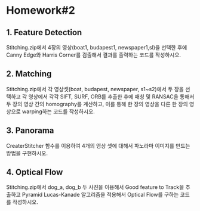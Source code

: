 <h1>Homework#2</h1>
<h2>1. Feature Detection</h2>
Stitching.zip에서 4장의 영상(boat1, budapest1, newspaper1,sl)을 선택한 후에 Canny Edge와 Harris Corner를 검출해서 결과를 출력하는 코드를 작성하시오.

<h2>2. Matching</h2>
Stitching.zip에서 각 영상셋(boat, budapest, newspaper, s1~s2)에서 두 장을 선택하고 각 영상에서 각각 SIFT, SURF, ORB를 추출한 후에 매칭 및 RANSAC을 통해서 두 장의 영상 간의 homography를 계산하고, 이를 통해 한 장의 영상을 다른 한 장의 영상으로 warping하는 코드를 작성하시오.

<h2>3. Panorama</h2>
CreaterStitcher 함수를 이용하여 4개의 영상 셋에 대해서 파노라마 이미지를 만드는 방법을 구현하시오.

<h2>4. Optical Flow</h2>
Stitching.zip에서 dog_a, dog_b 두 사진을 이용해서 Good feature to Track을 추출하고 Pyramid Lucas-Kanade 알고리즘을 적용해서 Optical Flow를 구하는 코드를 작성하시오.